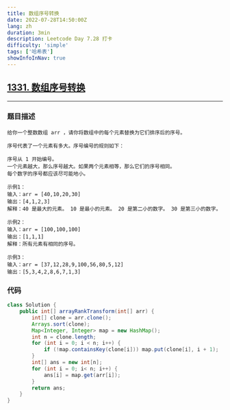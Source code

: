 ```yaml
---
title: 数组序号转换
date: 2022-07-28T14:50:00Z
lang: zh
duration: 3min
description: Leetcode Day 7.28 打卡
difficulty: 'simple'
tags: ['哈希表']
showInfoInNav: true
---
```


## [1331. 数组序号转换](https://leetcode.cn/problems/rank-transform-of-an-array/) <MarkerSimple />
***
### 题目描述
```
给你一个整数数组 arr ，请你将数组中的每个元素替换为它们排序后的序号。

序号代表了一个元素有多大。序号编号的规则如下：

序号从 1 开始编号。
一个元素越大，那么序号越大。如果两个元素相等，那么它们的序号相同。
每个数字的序号都应该尽可能地小。
```

```
示例1：
输入：arr = [40,10,20,30]
输出：[4,1,2,3]
解释：40 是最大的元素。 10 是最小的元素。 20 是第二小的数字。 30 是第三小的数字。
```

```
示例2：
输入：arr = [100,100,100]
输出：[1,1,1]
解释：所有元素有相同的序号。
```

```
示例3：
输入：arr = [37,12,28,9,100,56,80,5,12]
输出：[5,3,4,2,8,6,7,1,3]
```

### 代码
```java
class Solution {
    public int[] arrayRankTransform(int[] arr) {
        int[] clone = arr.clone();
        Arrays.sort(clone);
        Map<Integer, Integer> map = new HashMap();
        int n = clone.length;
        for (int i = 0; i < n; i++) {
            if (!map.containsKey(clone[i])) map.put(clone[i], i + 1);
        }
        int[] ans = new int[n];
        for (int i = 0; i< n; i++) {
            ans[i] = map.get(arr[i]);
        }
        return ans;
    }
}
```
